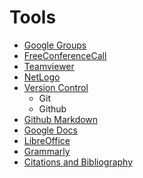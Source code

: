 # Tools

* [Google Groups](googlegroups.md)
* [FreeConferenceCall](freeconferencecall.md)
* [Teamviewer](teamviewer.md)
* [NetLogo](netlogo.md)
* [Version Control](git.md)
  * Git
  * Github
* [Github Markdown](markdown.md)
* [Google Docs](googledocs.md)
* [LibreOffice](libreoffice.md)
* [Grammarly](grammarly.md)
* [Citations and Bibliography](citation.md)

